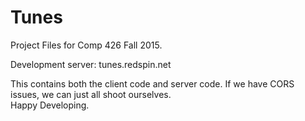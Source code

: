 # Tunes
Project Files for Comp 426 Fall 2015.

Development server: tunes.redspin.net

This contains both the client code and server code.   If we have CORS issues, we can just all shoot ourselves.  
Happy Developing.
